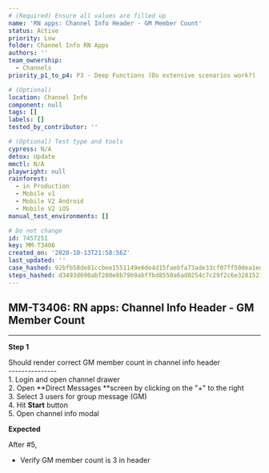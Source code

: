 ```yaml
---
# (Required) Ensure all values are filled up
name: 'RN apps: Channel Info Header - GM Member Count'
status: Active
priority: Low
folder: Channel Info RN Apps
authors: ''
team_ownership:
  - Channels
priority_p1_to_p4: P3 - Deep Functions (Do extensive scenarios work?)

# (Optional)
location: Channel Info
component: null
tags: []
labels: []
tested_by_contributor: ''

# (Optional) Test type and tools
cypress: N/A
detox: Update
mmctl: N/A
playwright: null
rainforest:
  - in Production
  - Mobile v1
  - Mobile V2 Android
  - Mobile V2 iOS
manual_test_environments: []

# Do not change
id: 7457251
key: MM-T3406
created_on: '2020-10-13T21:58:56Z'
last_updated: ''
case_hashed: 92bfb58de81ccbee1551149e6de4d15faebfa73ade33cf07ff50dea1ed6a1869d1977c3a8049254e68131aae334cb018
steps_hashed: d3493d690abf280e8b79b9abffbd8550a6ad0254c7c29f2c6e32815210e11fbb07b4262094a117e7124988aa81b06823
---
```


<!-- (Auto-generated) Based on frontmatter's "key" and "name" -->

## MM-T3406: RN apps: Channel Info Header - GM Member Count

---

**Step 1**

Should render correct GM member count in channel info header\
\---------------\
1\. Login and open channel drawer\
2\. Open \*\*Direct Messages \*\*screen by clicking on the "+" to the right\
3\. Select 3 users for group message (GM)\
4\. Hit **Start** button\
5\. Open channel info modal

**Expected**

After #5,

- Verify GM member count is 3 in header
